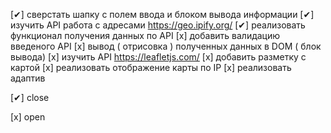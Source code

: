 [✔] сверстать шапку с полем ввода и блоком вывода информации
[✔] изучить API работа с адресами  https://geo.ipify.org/
[✔] реализовать  функционал получения данных по API
[x] добавить валидацию введеного API
[x] вывод ( отрисовка ) полученных данных в DOM ( блок вывода)
[x] изучить API https://leafletjs.com/
[x] добавить разметку с картой
[x] реализовать отображение карты по IP
[x] реализовать адаптив




[✔] close

[x] open